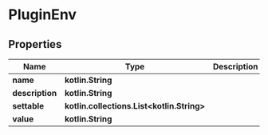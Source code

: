 
# PluginEnv

## Properties
Name | Type | Description | Notes
------------ | ------------- | ------------- | -------------
**name** | **kotlin.String** |  |
**description** | **kotlin.String** |  |
**settable** | **kotlin.collections.List&lt;kotlin.String&gt;** |  |
**value** | **kotlin.String** |  |



